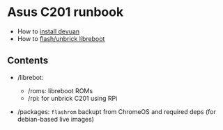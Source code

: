 # Asus C201 runbook

- How to [install devuan](install-devuan.md)
- How to [flash/unbrick libreboot](install-libreboot.md)

## Contents

- /librebot:
  - /roms: libreboot ROMs
  - /rpi:   for unbrick C201 using RPi

- /packages: `flashrom` backupt from ChromeOS and required deps (for debian-based live images)